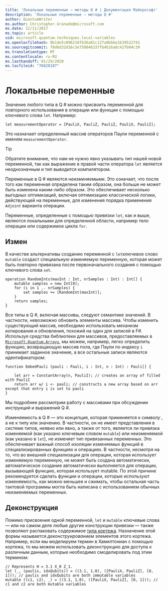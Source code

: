 ```yaml
---
title: 'Локальные переменные — методы Q # | Документация Майкрософт'
description: 'Локальные переменные — методы Q #'
author: QuantumWriter
ms.author: Christopher.Granade@microsoft.com
ms.date: 12/11/2017
ms.topic: article
uid: microsoft.quantum.techniques.local-variables
ms.openlocfilehash: 8b1de5c096210fb36a81c127a8bbbe1b39522741
ms.sourcegitcommit: f8d6d32d16c3e758046337fb4b16a8c42fb04c39
ms.translationtype: MT
ms.contentlocale: ru-RU
ms.lasthandoff: 01/29/2020
ms.locfileid: "76820187"
---
```

# <a name="local-variables"></a>Локальные переменные #

Значение любого типа в Q # можно присвоить переменной для повторного использования в операции или функции с помощью ключевого слова `let`.
Например:

```qsharp
let measurementOperator = [PauliX, PauliZ, PauliZ, PauliX, PauliI];
```

Это назначает определенный массив операторов Паули переменной с именем `measurementOperator`.

> [!TIP]
> Обратите внимание, что нам не нужно явно указывать тип нашей новой переменной, так как выражение в правой части оператора `let` является неоднозначным и тип выводится компилятором. 

Переменные в Q # являются *неизменяемыми*. Это означает, что после того как переменная определена таким образом, она больше не может быть изменена каким-либо образом.
Это обеспечивает несколько выгодных оптимизаций, включая оптимизацию классической логики, действующей на переменные, для изменения порядка применения `Adjoint` варианта операции.

Переменные, определенные с помощью привязки `let`, как и выше, являются локальными для определенной области, например тело операции или содержимое цикла `for`.


## <a name="mutability"></a>Измен ##

В качестве альтернативы созданию переменной с `let`ключевое слово `mutable` создаст специальную изменяемую переменную, которая может быть повторно привязана после первоначального создания с помощью ключевого слова `set`.

```qsharp
operation RandomInts(maxInt : Int, nrSamples : Int) : Int[] {
    mutable samples = new Int[0];
    for (i in 1 .. nrSamples) {
        set samples += [RandomInt(maxInt)];
    }
    return samples;
}
```

Все типы в Q #, включая массивы, следуют семантике значений. В частности, невозможно обновить элементы массива. Чтобы изменить существующий массив, необходимо использовать механизм копирования и обновления, похожий на один для записей в F#. Используя средства библиотеки для массивов, предоставляемых в [`Microsoft.Quantum.Arrays`](xref:microsoft.quantum.arrays), мы можем, например, легко определить функцию, возвращающую массив пола, где Паули по индексу `i` принимает заданное значение, а все остальные записи являются идентификатором: 

```qsharp
function EmbedPauli (pauli : Pauli, i : Int, n : Int) : Pauli[] {
    
    let arr = ConstantArray(n, PauliI); // creates an array of filled with PauliI
    return arr w/ i <- pauli; // constructs a new array based on arr except that entry i is set to pauli
}
```

Мы подробнее рассмотрим работу с массивами при обсуждении инструкций и выражений Q #. 

Изменяемость в Q # — это концепция, которая применяется к *символу* , а не к типу или значению. В частности, он не имеет представления в системе типов, неявно или явно, а также от того, является ли привязка изменяемой (как указано ключевым словом `mutable`) или неизменяемой (как указано в `let`), не изменяет тип привязанных переменных. Это обеспечивает важный способ изоляции изменяемых функций в специализированных функциях и операциях.
В частности, несмотря на то, что во внешней специализации для операции, которая использует изменяемую переменную, не может быть создана автоматически, автоматическое создание автоматически выполняется для операции, вызывающей функцию, которая использует mutable.
По этой причине рекомендуется сделать функции и операции, которые используют изменяемость, как можно меньшее и сжимать, чтобы остальная часть тактовой программы могла быть написана с использованием обычных неизменяемых переменных.


## <a name="deconstruction"></a>Деконструкция ##

Помимо присвоения одной переменной, `let` и `mutable` ключевые слова — или на самом деле любые другие конструкции привязки — также позволяют распаковать содержимое [типа кортежа](xref:microsoft.quantum.language.type-model#tuple-types).
Назначение этой формы называется *деконструированием* элементов этого кортежа.
Например, если мы моделируем термин в Хамилтониан с помощью кортежа, то мы можем использовать деконструкцию для доступа к различным данным, которые необходимо смоделировать под этим термином:

```qsharp
// Represents H = 3.1 X_0 Z_1.
let (_, (paulis, idxQubits)) = ((3.1, 1.0), ([PauliX, PauliZ], [0, 1])); // paulis and idxQubits are both immutable variables
mutable ((c1, c2), _) = ((3.1, 1.0), ([PauliX, PauliZ], [0, 1])); // c1 and c2 are both mutable variables
```


